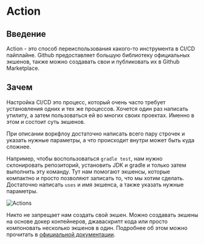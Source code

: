 # Action

## Введение
Action - это способ переиспользования какого-то инструмента в CI/CD пайплайне. Github предоставляет большую библиотеку официальных экшенов, также можно создавать свои и публиковать их в Github Marketplace.

## Зачем
Настройка CI/CD это процесс, который очень часто требует установления одних и тех же процессов. Хочется один раз написать утилиту, а затем пользоваться ей во многих своих проектах. Именно в этом и состоит суть экшенов. 

При описании воркфлоу достаточно написать всего пару строчек и указать нужные параметры, а что происходит внутри может быть куда сложнее.

Например, чтобы воспользоваться `gradle test`, нам нужно склонировать репозиторий, установить JDK и gradle и только затем выполнить эту команду. Тут нам помогают экшенсы, которые компактно и просто позволяют записать то, что мы хотим сделать. Достаточно написать `uses` и имя экшенса, а также указать нужные параметры.

![Actions](../../images/build/ci/github_actions_4.png)

Никто не запрещает нам создать свой экшен. Можно создавать экшены на основе докер контейнеров, джаваскрипт кода или просто компоновать несколько экшенов в один. Подробнее об этом можно прочитать в [официальной документации](https://docs.github.com/ru/actions/creating-actions/about-custom-actions).